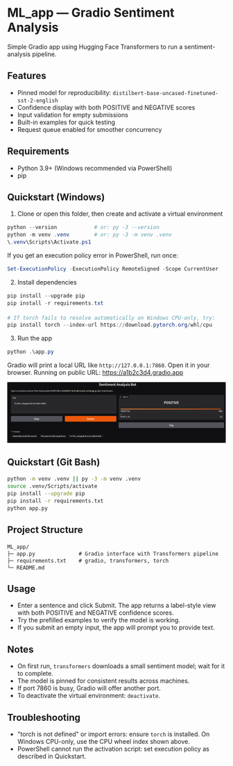 # ML_app — Gradio Sentiment Analysis

Simple Gradio app using Hugging Face Transformers to run a sentiment-analysis pipeline.

## Features

- Pinned model for reproducibility: `distilbert-base-uncased-finetuned-sst-2-english`
- Confidence display with both POSITIVE and NEGATIVE scores
- Input validation for empty submissions
- Built-in examples for quick testing
- Request queue enabled for smoother concurrency

## Requirements

- Python 3.9+ (Windows recommended via PowerShell)
- pip

## Quickstart (Windows)

1) Clone or open this folder, then create and activate a virtual environment

```powershell
python --version            # or: py -3 --version
python -m venv .venv        # or: py -3 -m venv .venv
\.venv\Scripts\Activate.ps1
```

If you get an execution policy error in PowerShell, run once:

```powershell
Set-ExecutionPolicy -ExecutionPolicy RemoteSigned -Scope CurrentUser
```

2) Install dependencies

```powershell
pip install --upgrade pip
pip install -r requirements.txt

# If torch fails to resolve automatically on Windows CPU-only, try:
pip install torch --index-url https://download.pytorch.org/whl/cpu
```

3) Run the app

```powershell
python .\app.py
```

Gradio will print a local URL like `http://127.0.0.1:7860`. Open it in your browser.
Running on public URL: https://a1b2c3d4.gradio.app

![App preview](app.png)


## Quickstart (Git Bash)

```bash
python -m venv .venv || py -3 -m venv .venv
source .venv/Scripts/activate
pip install --upgrade pip
pip install -r requirements.txt
python app.py
```

## Project Structure

```
ML_app/
├─ app.py              # Gradio interface with Transformers pipeline
├─ requirements.txt    # gradio, transformers, torch
└─ README.md
```

## Usage

- Enter a sentence and click Submit. The app returns a label-style view with both POSITIVE and NEGATIVE confidence scores.
- Try the prefilled examples to verify the model is working.
- If you submit an empty input, the app will prompt you to provide text.

## Notes

- On first run, `transformers` downloads a small sentiment model; wait for it to complete.
- The model is pinned for consistent results across machines.
- If port 7860 is busy, Gradio will offer another port.
- To deactivate the virtual environment: `deactivate`.

## Troubleshooting

- "torch is not defined" or import errors: ensure `torch` is installed. On Windows CPU-only, use the CPU wheel index shown above.
- PowerShell cannot run the activation script: set execution policy as described in Quickstart.


